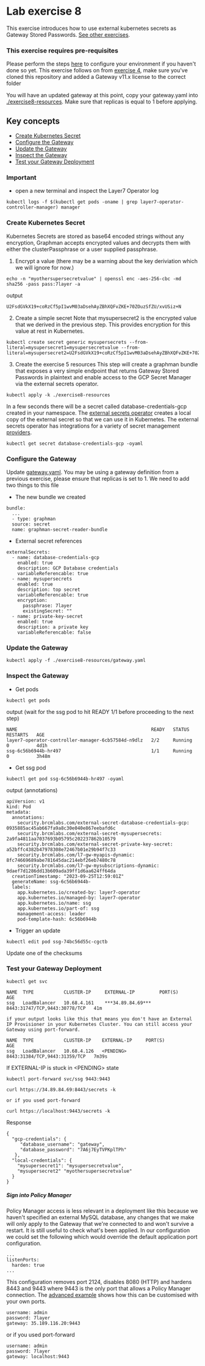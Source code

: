 # Lab exercise 8
This exercise introduces how to use external kubernetes secrets as Gateway Stored Passwords. [See other exercises](./readme.md#lab-exercises).

### This exercise requires pre-requisites
Please perform the steps [here](./readme.md#before-you-start) to configure your environment if you haven't done so yet. This exercise follows on from [exercise 4](./lab-exercise4.md), make sure you've cloned this repository and added a Gateway v11.x license to the correct folder

You will have an updated gateway at this point, copy your gateway.yaml into [./exercise8-resources](./exercise8-resources/). Make sure that replicas is equal to 1 before applying.

## Key concepts
- [Create Kubernetes Secret](#create-kubernetes-secret)
- [Configure the Gateway](#configure-the-gateway)
- [Update the Gateway](#update-the-gateway)
- [Inspect the Gateway](#inspect-the-gateway)
- [Test your Gateway Deployment](#test-your-gateway-deployment)

### Important
- open a new terminal and inspect the Layer7 Operator log
```
kubectl logs -f $(kubectl get pods -oname | grep layer7-operator-controller-manager) manager
```

### Create Kubernetes Secret
Kubernetes Secrets are stored as base64 encoded strings without any encryption, Graphman accepts encrypted values and decrypts them with either the clusterPassphrase or a user supplied passphrase.

1. Encrypt a value (there may be a warning about the key deriviation which we will ignore for now.)
```
echo -n "myothersupersecretvalue" | openssl enc -aes-256-cbc -md sha256 -pass pass:7layer -a
```
output
```
U2FsdGVkX19+coRzCf5pI1wvM03aDsehAyZBhXQFvZKE+70ZOuzSfZU/xvUSiz+N
```

2. Create a simple secret
Note that mysupersecret2 is the encrypted value that we derived in the previous step. This provides encryption for this value at rest in Kubernetes.
```
kubectl create secret generic mysupersecrets --from-literal=mysupersecret1=mysupersecretvalue --from-literal=mysupersecret2=U2FsdGVkX19+coRzCf5pI1wvM03aDsehAyZBhXQFvZKE+70ZOuzSfZU/xvUSiz+N
```
3. Create the exercise 5 resources
This step will create a graphman bundle that exposes a very simple endpoint that returns Gateway Stored Passwords in plaintext and enable access to the GCP Secret Manager via the external secrets operator.
```
kubectl apply -k ./exercise8-resources
```
In a few seconds there will be a secret called database-credentials-gcp created in your namespace. The [external secrets operator](https://external-secrets.io/latest/) creates a local copy of the external secret so that we can use it in Kubernetes. The external secrets operator has integrations for a variety of secret management [providers](https://external-secrets.io/latest/provider/aws-secrets-manager/).
```
kubectl get secret database-credentials-gcp -oyaml
```

### Configure the Gateway
Update [gateway.yaml](./exercise8-resources/gateway.yaml). You may be using a gateway definition from a previous exercise, please ensure that replicas is set to 1.
We need to add two things to this file

- The new bundle we created
```
bundle:
  ...
  - type: graphman
  source: secret
  name: graphman-secret-reader-bundle
```
- External secret references
```
externalSecrets:
  - name: database-credentials-gcp
    enabled: true
    description: GCP Database credentials
    variableReferencable: true
  - name: mysupersecrets
    enabled: true
    description: top secret
    variableReferencable: true
    encryption:
      passphrase: 7layer
      existingSecret: ""
  - name: private-key-secret
    enabled: true
    description: a private key
    variableReferencable: false
```

### Update the Gateway
```
kubectl apply -f ./exercise8-resources/gateway.yaml
```

### Inspect the Gateway
- Get pods
```
kubectl get pods
```
output (wait for the ssg pod to hit READY 1/1 before proceeding to the next step)
```
NAME                                                 READY   STATUS    RESTARTS   AGE
layer7-operator-controller-manager-6cb57584d-n9dlz   2/2     Running   0          4d1h
ssg-6c56b6944b-hr497                                 1/1     Running   0          3h48m
```
- Get ssg pod
```
kubectl get pod ssg-6c56b6944b-hr497 -oyaml
```
output (annotations)
```
apiVersion: v1
kind: Pod
metadata:
  annotations:
    security.brcmlabs.com/external-secret-database-credentials-gcp: 0935885ac45ab667fa9a8c30e040e867eebafd6c
    security.brcmlabs.com/external-secret-mysupersecrets: 2a9fa4811aa7037693b05795c202237862b10579
    security.brcmlabs.com/external-secret-private-key-secret: a52bffc4382b47978308e72467b01e29b94f7c33
    security.brcmlabs.com/l7-gw-myapis-dynamic: 8fc74669689abe781645dac214ebf26eb7480c78
    security.brcmlabs.com/l7-gw-mysubscriptions-dynamic: 9daef7d1286dd13b609ada39ff1d6aa624ff64da
  creationTimestamp: "2023-09-25T12:59:01Z"
  generateName: ssg-6c56b6944b-
  labels:
    app.kubernetes.io/created-by: layer7-operator
    app.kubernetes.io/managed-by: layer7-operator
    app.kubernetes.io/name: ssg
    app.kubernetes.io/part-of: ssg
    management-access: leader
    pod-template-hash: 6c56b6944b
```

- Trigger an update
```
kubectl edit pod ssg-74bc56d55c-cgctb
```
Update one of the checksums

### Test your Gateway Deployment
```
kubectl get svc

NAME  TYPE           CLUSTER-IP     EXTERNAL-IP         PORT(S)                         AGE
ssg   LoadBalancer   10.68.4.161    ***34.89.84.69***   8443:31747/TCP,9443:30778/TCP   41m

if your output looks like this that means you don't have an External IP Provisioner in your Kubernetes Cluster. You can still access your Gateway using port-forward.

NAME  TYPE           CLUSTER-IP    EXTERNAL-IP     PORT(S)                         AGE
ssg   LoadBalancer   10.68.4.126   <PENDING>       8443:31384/TCP,9443:31359/TCP   7m39s
```

If EXTERNAL-IP is stuck in \<PENDING> state
```
kubectl port-forward svc/ssg 9443:9443
```

```
curl https://34.89.84.69:8443/secrets -k

or if you used port-forward

curl https://localhost:9443/secrets -k

```
Response
```
{
  "gcp-credentials": {
     "database_username": "gateway",
     "database_password": "7A6j7EyTVPKplTPh"
   },
  "local-credentials": {
    "mysupersecret1": "mysupersecretvalue",
    "mysupersecret2" "myothersupersecretvalue"
  }
}
```

##### Sign into Policy Manager
Policy Manager access is less relevant in a deployment like this because we haven't specified an external MySQL database, any changes that we make will only apply to the Gateway that we're connected to and won't survive a restart. It is still useful to check what's been applied. In our configuration we could set the following which would override the default application port configuration.
```
...
listenPorts:
  harden: true
...
```
This configuration removes port 2124, disables 8080 (HTTP) and hardens 8443 and 9443 where 9443 is the only port that allows a Policy Manager connection. The [advanced example](../gateway/advanced-gateway.yaml) shows how this can be customised with your own ports.

```
username: admin
password: 7layer
gateway: 35.189.116.20:9443
```
or if you used port-forward
```
username: admin
password: 7layer
gateway: localhost:9443
```




